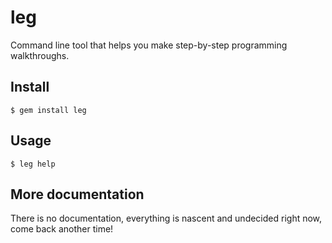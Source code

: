 # leg

Command line tool that helps you make step-by-step programming walkthroughs.

## Install

    $ gem install leg

## Usage

    $ leg help

## More documentation

There is no documentation, everything is nascent and undecided right now, come
back another time!

